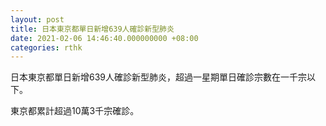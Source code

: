 ```yaml
---
layout: post
title: 日本東京都單日新增639人確診新型肺炎
date: 2021-02-06 14:46:40.000000000 +08:00
categories: rthk
---
```


日本東京都單日新增639人確診新型肺炎，超過一星期單日確診宗數在一千宗以下。

東京都累計超過10萬3千宗確診。
